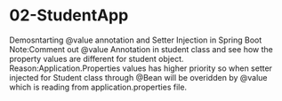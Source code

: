 # 02-StudentApp
Demosntarting @value annotation and Setter Injection in Spring Boot
Note:Comment out @value Annotation in student class and see how the property values are different for student object.
Reason:Application.Properties values has higher priority so when setter injected for Student class through @Bean will be overidden by @value which is reading from application.properties file.
